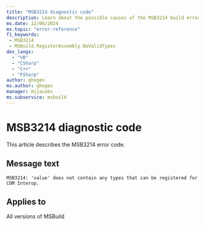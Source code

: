 ```yaml
---
title: "MSB3214 diagnostic code"
description: Learn about the possible causes of the MSB3214 build error, and get troubleshooting tips.
ms.date: 12/06/2024
ms.topic: "error-reference"
f1_keywords:
 - MSB3214
 - MSBuild.RegisterAssembly.NoValidTypes
dev_langs:
  - "VB"
  - "CSharp"
  - "C++"
  - "FSharp"
author: ghogen
ms.author: ghogen
manager: mijacobs
ms.subservice: msbuild
---
```


# MSB3214 diagnostic code

<!-- :::ErrorDefinitionDescription::: -->
<!-- :::editable-content name="introDescription"::: -->
This article describes the MSB3214 error code.
<!-- :::editable-content-end::: -->

## Message text

`MSB3214: 'value' does not contain any types that can be registered for COM Interop.`

<!-- :::editable-content name="postOutputDescription"::: -->
<!--
{StrBegin="MSB3214: "}
-->
<!-- :::editable-content-end::: -->
<!-- :::ErrorDefinitionDescription-end::: -->

## Applies to

All versions of MSBuild
